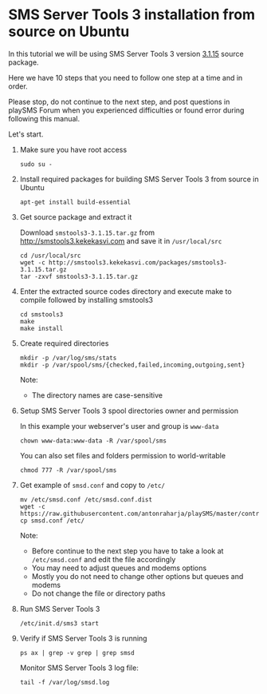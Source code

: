 # SMS Server Tools 3 installation from source on Ubuntu

In this tutorial we will be using SMS Server Tools 3 version [3.1.15](http://smstools3.kekekasvi.com/packages/smstools3-3.1.15.tar.gz) source package.

Here we have 10 steps that you need to follow one step at a time and in order.

Please stop, do not continue to the next step, and post questions in playSMS Forum when you experienced difficulties or found error during following this manual.

Let's start.

1.  Make sure you have root access

    ```
    sudo su -
    ```

2.  Install required packages for building SMS Server Tools 3 from source in Ubuntu

    ```
    apt-get install build-essential
    ```

3.  Get source package and extract it

    Download `smstools3-3.1.15.tar.gz` from http://smstools3.kekekasvi.com and save it in `/usr/local/src`

    ```
    cd /usr/local/src
    wget -c http://smstools3.kekekasvi.com/packages/smstools3-3.1.15.tar.gz
    tar -zxvf smstools3-3.1.15.tar.gz
    ```

4.  Enter the extracted source codes directory and execute make to compile followed by installing smstools3

    ```
    cd smstools3
    make
    make install
    ```

5.  Create required directories

    ```
    mkdir -p /var/log/sms/stats
    mkdir -p /var/spool/sms/{checked,failed,incoming,outgoing,sent}
    ```
    
    Note:
    
    - The directory names are case-sensitive

6.  Setup SMS Server Tools 3 spool directories owner and permission

    In this example your webserver's user and group is `www-data`
   
    ```
    chown www-data:www-data -R /var/spool/sms
    ```
    
    You can also set files and folders permission to world-writable
    
    ```
    chmod 777 -R /var/spool/sms
    ```

7.  Get example of `smsd.conf` and copy to `/etc/`

    ```
    mv /etc/smsd.conf /etc/smsd.conf.dist
    wget -c https://raw.githubusercontent.com/antonraharja/playSMS/master/contrib/smstools/smsd.conf
    cp smsd.conf /etc/
    ```
    
    Note:
   
    - Before continue to the next step you have to take a look at `/etc/smsd.conf` and edit the file accordingly
    - You may need to adjust queues and modems options
    - Mostly you do not need to change other options but queues and modems
    - Do not change the file or directory paths

8.  Run SMS Server Tools 3

    ```
    /etc/init.d/sms3 start
    ```

10. Verify if SMS Server Tools 3 is running

    ```
    ps ax | grep -v grep | grep smsd
    ```
    
    Monitor SMS Server Tools 3 log file:
    
    ```
    tail -f /var/log/smsd.log
    ```
